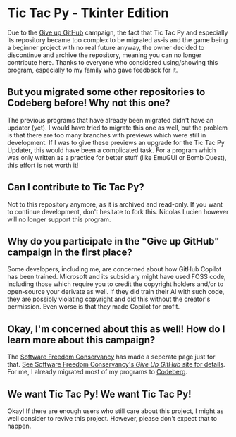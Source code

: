 # Tic Tac Py - Tkinter Edition

Due to the [Give up GitHub](https://GiveUpGitHub.org) campaign, the fact that Tic Tac Py and especially its repository became too complex to be migrated as-is and the game being a beginner project with no real future anyway, the owner decided to discontinue and archive the repository, meaning you can no longer contribute here. Thanks to everyone who considered using/showing this program, especially to my family who gave feedback for it.

## But you migrated some other repositories to Codeberg before! Why not this one?

The previous programs that have already been migrated didn't have an updater (yet). I would have tried to migrate this one as well, but the problem is that there are too many branches with previews which were still in development. If I was to give these previews an upgrade for the Tic Tac Py Updater, this would have been a complicated task. For a program which was only written as a practice for better stuff (like EmuGUI or Bomb Quest), this effort is not worth it!

## Can I contribute to Tic Tac Py?

Not to this repository anymore, as it is archived and read-only. If you want to continue development, don't hesitate to fork this. Nicolas Lucien however will no longer support this program.

## Why do you participate in the "Give up GitHub" campaign in the first place?

Some developers, including me, are concerned about how GitHub Copilot has been trained. Microsoft and its subsidiary might have used FOSS code, including those which require you to credit the copyright holders and/or to open-source your derivate as well. If they did train their AI with such code, they are possibly violating copyright and did this without the creator's permission. Even worse is that they made Copilot for profit.

## Okay, I'm concerned about this as well! How do I learn more about this campaign?

The [Software Freedom Conservancy](https://sfconservancy.org/) has made a seperate page just for that. [See Software Freedom Conservancy's *Give Up  GitHub* site for details](https://GiveUpGitHub.org). For me, I already migrated most of my programs to [Codeberg](https://codeberg.org/).

## We want Tic Tac Py! We want Tic Tac Py!

Okay! If there are enough users who still care about this project, I might as well consider to revive this project. However, please don't expect that to happen.